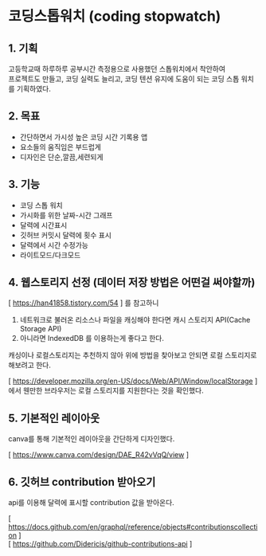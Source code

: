 # 코딩스톱워치 (coding stopwatch)

## 1. 기획

고등학교때 하루하루 공부시간 측정용으로 사용했던 스톱워치에서 착안하여 <br>
프로젝트도 만들고, 코딩 실력도 늘리고, 코딩 텐션 유지에 도움이 되는 코딩 스톱 워치를 기획하였다.

## 2. 목표
- 간단하면서 가시성 높은 코딩 시간 기록용 앱
- 요소들의 움직임은 부드럽게
- 디자인은 단순,깔끔,세련되게

## 3. 기능

- 코딩 스톱 워치
- 가시화를 위한 날짜-시간 그래프
- 달력에 시간표시
- 깃허브 커밋시 달력에 횟수 표시
- 달력에서 시간 수정가능
- 라이트모드/다크모드

## 4. 웹스토리지 선정 (데이터 저장 방법은 어떤걸 써야할까)

[ https://han41858.tistory.com/54 ] 를 참고하니

1. 네트워크로 불러온 리소스나 파일을 캐싱해야 한다면 캐시 스토리지 API(Cache Storage API)
2. 아니라면 IndexedDB 를 이용하는게 좋다고 한다.

캐싱이나 로컬스토리지는 추천하지 않아 위에 방법을 찾아보고 안되면 로컬 스토리지로 해보려고 한다.

[ https://developer.mozilla.org/en-US/docs/Web/API/Window/localStorage ] 에서 웬만한 브라우저는 로컬 스토리지를 지원한다는 것을 확인했다.

## 5. 기본적인 레이아웃

canva를 통해 기본적인 레이아웃을 간단하게 디자인했다.

[ https://www.canva.com/design/DAE_R42vVqQ/view ]

## 6. 깃허브 contribution 받아오기

api를 이용해 달력에 표시할 contribution 값을 받아온다.

[ https://docs.github.com/en/graphql/reference/objects#contributionscollection ] <br>
[ https://github.com/Didericis/github-contributions-api ]

